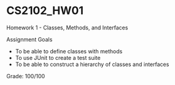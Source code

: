 # CS2102_HW01

Homework 1 - Classes, Methods, and Interfaces

Assignment Goals
- To be able to define classes with methods
- To use JUnit to create a test suite
- To be able to construct a hierarchy of classes and interfaces

Grade: 100/100
